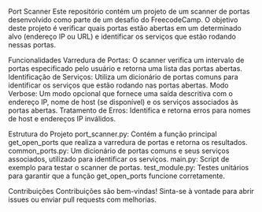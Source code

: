 Port Scanner
Este repositório contém um projeto de um scanner de portas desenvolvido como parte de um desafio do FreecodeCamp. O objetivo deste projeto é verificar quais portas estão abertas em um determinado alvo (endereço IP ou URL) e identificar os serviços que estão rodando nessas portas.

Funcionalidades
Varredura de Portas: O scanner verifica um intervalo de portas especificado pelo usuário e retorna uma lista das portas abertas.
Identificação de Serviços: Utiliza um dicionário de portas comuns para identificar os serviços que estão rodando nas portas abertas.
Modo Verbose: Um modo opcional que fornece uma saída descritiva com o endereço IP, nome de host (se disponível) e os serviços associados às portas abertas.
Tratamento de Erros: Identifica e retorna erros para nomes de host e endereços IP inválidos.

Estrutura do Projeto
port_scanner.py: Contém a função principal get_open_ports que realiza a varredura de portas e retorna os resultados.
common_ports.py: Um dicionário de portas comuns e seus serviços associados, utilizado para identificar os serviços.
main.py: Script de exemplo para testar o scanner de portas.
test_module.py: Testes unitários para garantir que a função get_open_ports funcione corretamente.

Contribuições
Contribuições são bem-vindas! Sinta-se à vontade para abrir issues ou enviar pull requests com melhorias.
